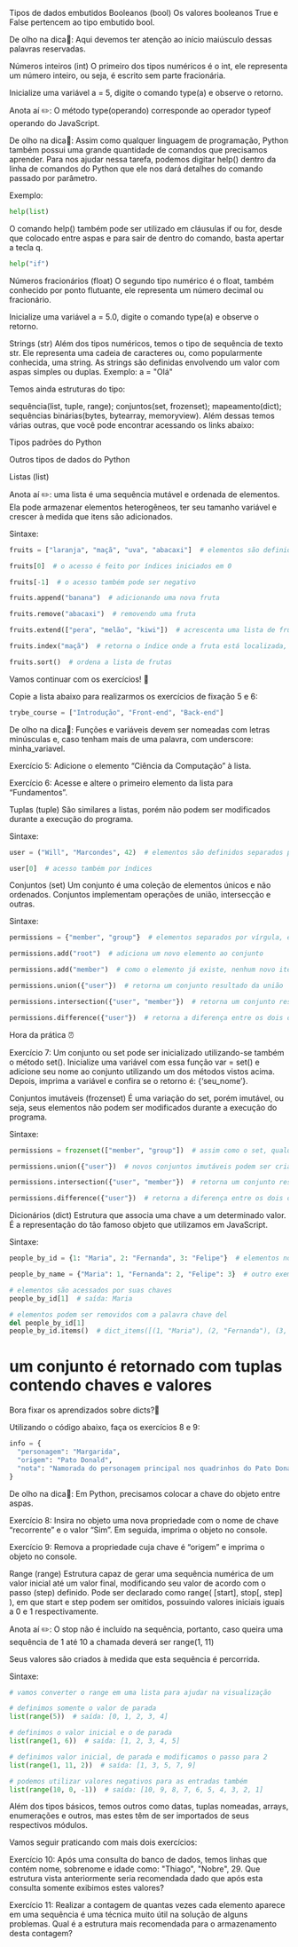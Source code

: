 Tipos de dados embutidos
Booleanos (bool)
Os valores booleanos True e False pertencem ao tipo embutido bool.

De olho na dica👀: Aqui devemos ter atenção ao início maiúsculo dessas palavras reservadas.

Números inteiros (int)
O primeiro dos tipos numéricos é o int, ele representa um número inteiro, ou seja, é escrito sem parte fracionária.

Inicialize uma variável a = 5, digite o comando type(a) e observe o retorno.

Anota aí ✏️: O método type(operando) corresponde ao operador typeof operando do JavaScript.

De olho na dica👀: Assim como qualquer linguagem de programação, Python também possui uma grande quantidade de comandos que precisamos aprender. Para nos ajudar nessa tarefa, podemos digitar help() dentro da linha de comandos do Python que ele nos dará detalhes do comando passado por parâmetro.

Exemplo:

```python
help(list)
```
O comando help() também pode ser utilizado em cláusulas if ou for, desde que colocado entre aspas e para sair de dentro do comando, basta apertar a tecla q.

```python
help("if")
```
Números fracionários (float)
O segundo tipo numérico é o float, também conhecido por ponto flutuante, ele representa um número decimal ou fracionário.

Inicialize uma variável a = 5.0, digite o comando type(a) e observe o retorno.

Strings (str)
Além dos tipos numéricos, temos o tipo de sequência de texto str. Ele representa uma cadeia de caracteres ou, como popularmente conhecida, uma string. As strings são definidas envolvendo um valor com aspas simples ou duplas. Exemplo: a = "Olá"

Temos ainda estruturas do tipo:

sequência(list, tuple, range);
conjuntos(set, frozenset);
mapeamento(dict);
sequências binárias(bytes, bytearray, memoryview).
Além dessas temos várias outras, que você pode encontrar acessando os links abaixo:

Tipos padrões do Python

Outros tipos de dados do Python

Listas (list)

Anota aí ✏️: uma lista é uma sequência mutável e ordenada de elementos. Ela pode armazenar elementos heterogêneos, ter seu tamanho variável e crescer à medida que itens são adicionados.

Sintaxe:

```python
fruits = ["laranja", "maçã", "uva", "abacaxi"]  # elementos são definidos separados por vírgula, envolvidos por colchetes

fruits[0]  # o acesso é feito por índices iniciados em 0

fruits[-1]  # o acesso também pode ser negativo

fruits.append("banana")  # adicionando uma nova fruta

fruits.remove("abacaxi")  # removendo uma fruta

fruits.extend(["pera", "melão", "kiwi"])  # acrescenta uma lista de frutas a lista original

fruits.index("maçã")  # retorna o índice onde a fruta está localizada, neste caso, 1

fruits.sort()  # ordena a lista de frutas

```

Vamos continuar com os exercícios! 💪

Copie a lista abaixo para realizarmos os exercícios de fixação 5 e 6:

```python
trybe_course = ["Introdução", "Front-end", "Back-end"]
```

De olho na dica👀: Funções e variáveis devem ser nomeadas com letras minúsculas e, caso tenham mais de uma palavra, com underscore: minha_variavel.

Exercício 5: Adicione o elemento “Ciência da Computação” à lista.

Exercício 6: Acesse e altere o primeiro elemento da lista para “Fundamentos”.

Tuplas (tuple)
São similares a listas, porém não podem ser modificados durante a execução do programa.

Sintaxe:

```python
user = ("Will", "Marcondes", 42)  # elementos são definidos separados por vírgula, envolvidos por parênteses

user[0]  # acesso também por índices
```


Conjuntos (set)
Um conjunto é uma coleção de elementos únicos e não ordenados. Conjuntos implementam operações de união, intersecção e outras.

Sintaxe:

```python
permissions = {"member", "group"}  # elementos separados por vírgula, envolvidos por chaves

permissions.add("root")  # adiciona um novo elemento ao conjunto

permissions.add("member")  # como o elemento já existe, nenhum novo item é adicionado ao conjunto

permissions.union({"user"})  # retorna um conjunto resultado da união

permissions.intersection({"user", "member"})  # retorna um conjunto resultante da intersecção dos conjuntos

permissions.difference({"user"})  # retorna a diferença entre os dois conjuntos
```

Hora da prática ⏰

Exercício 7: Um conjunto ou set pode ser inicializado utilizando-se também o método set(). Inicialize uma variável com essa função var = set() e adicione seu nome ao conjunto utilizando um dos métodos vistos acima. Depois, imprima a variável e confira se o retorno é: {‘seu_nome’}.

Conjuntos imutáveis (frozenset)
É uma variação do set, porém imutável, ou seja, seus elementos não podem ser modificados durante a execução do programa.

Sintaxe:

```python
permissions = frozenset(["member", "group"])  # assim como o set, qualquer estrutura iterável pode ser utilizada para criar um frozenset

permissions.union({"user"})  # novos conjuntos imutáveis podem ser criados à partir do original, mas o mesmo não pode ser modificado

permissions.intersection({"user", "member"})  # retorna um conjunto resultante da intersecção dos conjuntos

permissions.difference({"user"})  # retorna a diferença entre os dois conjuntos
```

Dicionários (dict)
Estrutura que associa uma chave a um determinado valor. É a representação do tão famoso objeto que utilizamos em JavaScript.

Sintaxe:

```python
people_by_id = {1: "Maria", 2: "Fernanda", 3: "Felipe"}  # elementos no formato "chave: valor" separados por vírgula, envolvidos por chaves

people_by_name = {"Maria": 1, "Fernanda": 2, "Felipe": 3}  # outro exemplo, dessa vez usando strings como chaves. As aspas são necessárias para que o Python não ache que `Maria`, `Fernanda` e `Felipe` sejam variáveis.

# elementos são acessados por suas chaves
people_by_id[1]  # saída: Maria

# elementos podem ser removidos com a palavra chave del
del people_by_id[1]
people_by_id.items()  # dict_items([(1, "Maria"), (2, "Fernanda"), (3, "Felipe")])
```

# um conjunto é retornado com tuplas contendo chaves e valores
Bora fixar os aprendizados sobre dicts?💪

Utilizando o código abaixo, faça os exercícios 8 e 9:

```python
info = {
  "personagem": "Margarida",
  "origem": "Pato Donald",
  "nota": "Namorada do personagem principal nos quadrinhos do Pato Donald",
}
```
De olho na dica👀: Em Python, precisamos colocar a chave do objeto entre aspas.

Exercício 8: Insira no objeto uma nova propriedade com o nome de chave “recorrente” e o valor “Sim”. Em seguida, imprima o objeto no console.

Exercício 9: Remova a propriedade cuja chave é “origem” e imprima o objeto no console.

Range (range)
Estrutura capaz de gerar uma sequência numérica de um valor inicial até um valor final, modificando seu valor de acordo com o passo (step) definido. Pode ser declarado como range( [start], stop[, step] ), em que start e step podem ser omitidos, possuindo valores iniciais iguais a 0 e 1 respectivamente.

Anota aí ✏️: O stop não é incluído na sequência, portanto, caso queira uma sequência de 1 até 10 a chamada deverá ser range(1, 11)

Seus valores são criados à medida que esta sequência é percorrida.

Sintaxe:

```python
# vamos converter o range em uma lista para ajudar na visualização

# definimos somente o valor de parada
list(range(5))  # saída: [0, 1, 2, 3, 4]

# definimos o valor inicial e o de parada
list(range(1, 6))  # saída: [1, 2, 3, 4, 5]

# definimos valor inicial, de parada e modificamos o passo para 2
list(range(1, 11, 2))  # saída: [1, 3, 5, 7, 9]

# podemos utilizar valores negativos para as entradas também
list(range(10, 0, -1))  # saída: [10, 9, 8, 7, 6, 5, 4, 3, 2, 1]
```

Além dos tipos básicos, temos outros como datas, tuplas nomeadas, arrays, enumerações e outros, mas estes têm de ser importados de seus respectivos módulos.

Vamos seguir praticando com mais dois exercícios:

Exercício 10: Após uma consulta do banco de dados, temos linhas que contém nome, sobrenome e idade como: "Thiago", "Nobre", 29. Que estrutura vista anteriormente seria recomendada dado que após esta consulta somente exibimos estes valores?

Exercício 11: Realizar a contagem de quantas vezes cada elemento aparece em uma sequência é uma técnica muito útil na solução de alguns problemas. Qual é a estrutura mais recomendada para o armazenamento desta contagem?